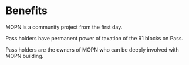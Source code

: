 # Benefits

MOPN is a community project from the first day.&#x20;

Pass holders have permanent power of taxation of the 91 blocks on Pass.&#x20;

Pass holders are the owners of MOPN who can be deeply involved with MOPN building.
